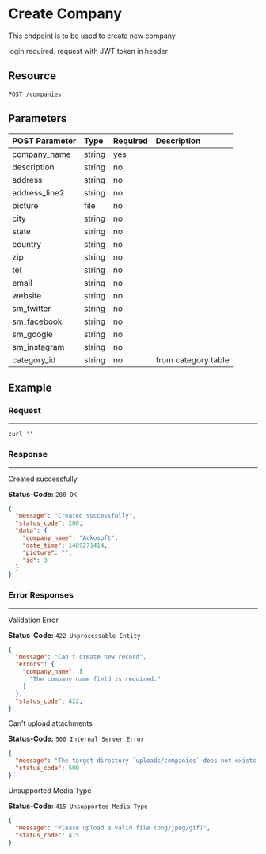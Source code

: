 # Create Company

This endpoint is to be used to create new company

login required. request with JWT token in header
## Resource

```
POST /companies
```

## Parameters

POST Parameter | Type   | Required | Description
:------------ | :----- | :------- | :----------
company_name         | string | yes      |
description         | string | no      |
address         | string | no      |
address_line2         | string | no      |
picture         | file | no      |
city         | string | no      |
state         | string | no      |
country         | string | no      |
zip         | string | no      |
tel         | string | no      |
email         | string | no      |
website         | string | no      |
sm_twitter         | string | no      |
sm_facebook         | string | no      |
sm_google         | string | no      |
sm_instagram         | string | no      |
category_id         | string | no      | from category table


## Example

### Request

--------------------------------------------------------------------------------

```curl
curl ''
```

### Response

--------------------------------------------------------------------------------
Created successfully

**Status-Code:** `200 OK`

```json
{
  "message": "Created successfully",
  "status_code": 200,
  "data": {
    "company_name": "Ackosoft",
    "date_time": 1489271414,
    "picture": "",
    "id": 3
  }
}
```

### Error Responses

--------------------------------------------------------------------------------
Validation Error

**Status-Code:** `422 Unprocessable Entity`

```json
{
  "message": "Can't create new record",
  "errors": {
    "company_name": [
      "The company name field is required."
    ]
  },
  "status_code": 422,
}
```

Can't upload attachments

**Status-Code:** `500 Internal Server Error`

```json
{
  "message": "The target directory `uploads/companies` does not exists or is not writable",
  "status_code": 500
}
```

Unsupported Media Type

**Status-Code:** `415 Unsupported Media Type`

```json
{
  "message": "Please upload a valid file (png/jpeg/gif)",
  "status_code": 415
}
```
